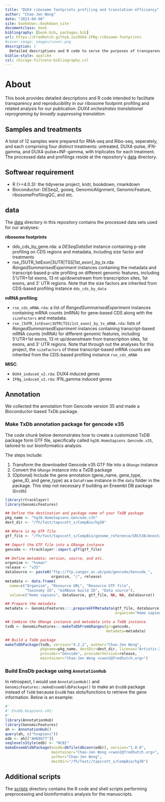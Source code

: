 ```yaml
--- 
title: "DUX4 ribosome footprints profiling and translation efficiency"
author: "Chao-Jen Wong"
date: "2023-04-08"
site: bookdown::bookdown_site
documentclass: book
bibliography: [book.bib, packages.bib]
url: https://FredHutch.github.io/DUX4-IFNg-ribosome-footprints
#cover-image: images/cover.png
description: |
  Detailed descriptions and R code to serve the purposes of transparency and reproducibility in our ribosome footprints analysis for the publication: DUX4 orchestrates translational reprograming by broadly suppressing translation
biblio-style: apalike
csl: chicago-fullnote-bibliography.csl
---
```


# About

This book provides detailed descriptions and R code intended to facilitate  transparency and reproducibility in our ribosome footprint profiling and related analysis for our publication: _DUX4 orchestrates translational reprograming by broadly suppressing translation_.

## Samples and treatments
A total of 12 samples were prepared for RNA-seq and Ribo-seq, seperately, and each comprising four distinct treatments: untreated, DUX4-pulse, IFN-gamma, and DUX4-pulse+INF-gamma, with triplicates for each treatment. The processed data and profilings reside at the repository's [data](https://github.com/FredHutch/DUX4-IFNg-ribosome-footprints/data) directory. 


## Softwear requirement
* R (>=4.0.3): the tidyverse project, knitr, bookdown, rmarkdown
* Bioconductor: DESeq2, goseq, GenomicAlignment, GenomicFeature, ribosomeProfilingQC, and etc.

## data
The [data](https://github.com/FredHutch/DUX4-IFNg-ribosome-footprints/data) directory in this repository contains the processed data sets used for our analyses:

__ribosome footprints__

* dds_cds_by_gene.rda: a _DESeqDataSet_ instance containing p-site profiling on CDS regions and metadata, including size factor and treatments
* rse_[5UTR_1stExon|3UTR|TSS|1st_exon]_by_tx.rda: _RangedSummarisedExperiment_ instances containing the metadata and transcript-based p-site profiling on different genomic features, including 5'UTR+1st exons, 13 nt up/downstream from transcription sites, 1st exons, and 3' UTR regions. Note that the size factors are inherited from CDS-based profiling instance `dds_cds_by_data`

__mRNA profiling__:  

* `rse_cds_mRNA.rda`: a list of _RangedSummarixedExperiment_ instances containing mRNA counts (mRNA) for gene-based CDS along with the `sizeFactors` and metadata.  
* `rse_[5UTR_1stExon|3UTR|TSS|1st_exon]_by_tx_mRNA.rda`: lists of _RangedSummarisedExperiment_ instances containing transcript-based mRNA counts (mRNA) for different genomic features, including 5'UTR+1st exons, 13 nt up/downstream from transcription sites, 1st exons, and 3' UTR regions. Note that through out the analyses for this project, the `sizeFactors` of these transcript-based mRNA counts are inherited from the CDS-based profiling instance `rse_cds_mRNA`

__MISC__:

* `DUX4_induced_v2.rda`: DUX4 induced genes
* `IFNg_induced_v2.rda`: IFN_gamma induced genes

## Annotation
We collected the annotation from Gencode version 35 and made a Bioconductor-based TxDb package. 

### Make TxDb annotation package for gencode v35
The code chunk below demonstrates how to create a customized TxDB package form GTF file, specifically called `hg38.HomoSapiens.Gencode.v35`, tailored to our bioinformatics analysis.

The steps include:

1. Transform the downloaded Gencode v35 GTF file into a `GRange` instance
2. Convert the `GRange` instance into a TxDB package
3. (Optional) Include the gene annotation (gene_name, gene_type, gene_ID, and gene_type) as a `DataFrame` instance in the `data` folder in the package. This step not necessary if building an Ensembl DB package (`EnsDb`)


```r
library(rtracklayer)
library(GenomicFeatures)

## Define the destination and package name of your TxDB package
pkg_name <- "hg38.HomoSapiens.Gencode.v35"
dest_dir <- "/fh/fast/tapscott_s/CompBio/hg38"

## Where is my GTF file
gtf_file <- "/fh/fast/tapscott_s/CompBio/genome_reference/GRCh38/Annotation/gencode.v35.annotation.gtf"

## Import the GTF file into a GRange instance
gencode <- rtracklayer::import.gff(gtf_file)

## Define metadata: version, source, and etc.
organism <- "human"
release <- "v35"
dataSource <- paste0("ftp://ftp.sanger.ac.uk/pub/gencode/Gencode_",
                     organism, "/", release)
metadata <- data.frame(
  name=c("Organism", "Resource URL", "Resource GTF file",
         "Taxonomy ID", "miRBase build ID", "Data source"),
  value=c("Homo sapiens", dataSource, gtf_file, NA, NA, dataSource))

## Prepare the metadata
metadata <- GenomicFeatures:::.prepareGFFMetadata(gtf_file, dataSource,
                                                  organism="Homo sapiens")

## Combine the GRange instance and metadata into a TxDB instance
txdb <- GenomicFeatures:::makeTxDbFromGRanges(gr=gencode,
                                              metadata=metadata)

## Build a TxDb package
makeTxDbPackage(txdb, version="4.2.2", author="Chao-Jen Wong",
                pkgname=pkg_name, destDir=dest_dir, license="Artistic-2.0",
                provider="Gencode", providerVersion=release,
                maintainer="Chao-Jen Wong <cwon2@fredhutch.org>")
```

### Build EnsDb package using `AnnotationHub`
In retrospect, I would use `AnnotationHub()` and `GenomicFeatures::makeEnsembldbPackage()` to make an `EnsDB` package instead of `TxDB` because `EnsDB` has slots/functions to retrieve the gene information. Below is an example: 

```r
#'
#' EnsDb.Hsapiens.v92: 
#'
library(AnnotationHub)
library(GenomicFeatures)
ah <- AnnotationHub()
query(ah, c("hsapiens"))
edb <- ah[["AH60977"]]
seqlevelsStyle(edb) <- "NCBI"
makeEnsembldbPackage(ensdb=dbfile(dbconn(edb)), version="1.0.0",
                     maintainer="Chao-Jen Wong <cwon2@fredhutch.org>",
                     author="Chao-Jen Wong",
                     destDir="/fh/fast//tapscott_s/CompBio/hg38")
```

## Additional scripts
The [scripts](https://github.com/FredHutch/DUX4-IFNg-ribosome-footprints/scripts) directory contains the R code and shell scripts performing preprocessing and bioinformatics analysis for the manuscripts.
